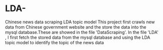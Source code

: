 # LDA-
Chinese news data scraping    LDA topic model
This project first crawls new data from Chinese government website and the store the data into the mysql database.These are showed in the file 'DataScraping'. 
In the file 'LDA' , I first fetch the stored data from the mysql database and using the LDA topic model to identify the topic of the news data
